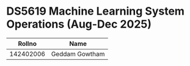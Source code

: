 # DS5619 Machine Learning System Operations (Aug-Dec 2025)

|Rollno|Name|
|:-:|:-:|
|142402006|Geddam Gowtham|